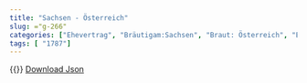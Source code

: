 ```yaml
---
title: "Sachsen - Österreich"
slug: ="g-266"
categories: ["Ehevertrag", "Bräutigam:Sachsen", "Braut: Österreich", "Eheschließung vollzogen?:Ja", "verschiedenkonfessionelle Ehe?:Nein", "Dynastie Bräutigam:Wettin (Albertiner)", "Akteur Bräutigam:Wettin (Albertiner)", "Akteur Braut:Habsburg-Lothringen", "Textbezug?:nein", "Ständisch?:nein", "Ratifikation?:ja", "Sonstiges?:nein", "Bräutigam:Sachsen", "Braut: Österreich"]
tags: [ "1787"]
---
```

<!--more-->
{{<v158>}}
[Download Json](/vertraege/vertrag-266.json)